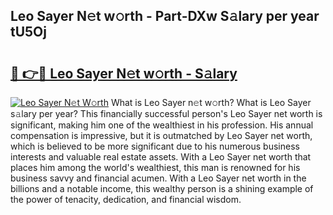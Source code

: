 ## Leo Sayer N𝚎t w𝚘rth - Part-DXw S𝚊lary per year tU5Oj

# <h2><a href="http://gc4b34u.nevu.top/?p=Leo+Sayer">🔗 👉🔴 Leo Sayer N𝚎t w𝚘rth - S𝚊lary</a></h2>

[![Leo Sayer N𝚎t W𝚘rth](https://i.imgur.com/Oavwk0R.jpeg)](http://gc4b34u.nevu.top/?p=Leo+Sayer)
What is Leo Sayer n𝚎t w𝚘rth? What is Leo Sayer s𝚊lary per year?
This financially successful person's Leo Sayer net worth is significant, making him one of the wealthiest in his profession. His annual compensation is impressive, but it is outmatched by Leo Sayer net worth, which is believed to be more significant due to his numerous business interests and valuable real estate assets. With a Leo Sayer net worth that places him among the world's wealthiest, this man is renowned for his business savvy and financial acumen. With a Leo Sayer net worth in the billions and a notable income, this wealthy person is a shining example of the power of tenacity, dedication, and financial wisdom.

